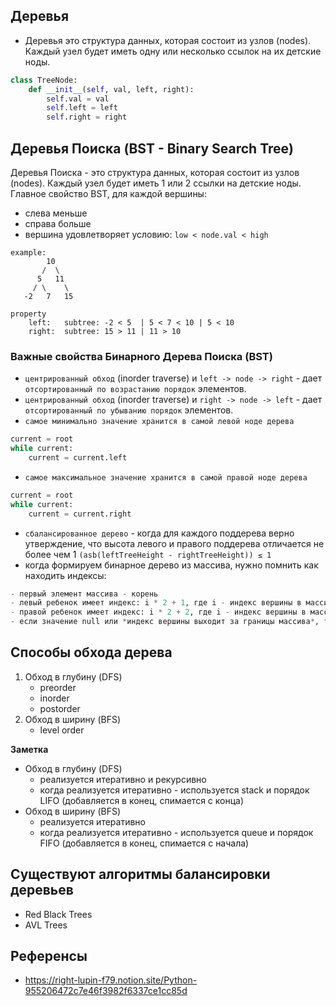 ## Деревья
- Деревья это структура данных, которая состоит из узлов (nodes). Каждый узел будет иметь одну или несколько ссылок на их детские ноды.
```python
class TreeNode:
    def __init__(self, val, left, right):
        self.val = val
        self.left = left
        self.right = right
```

## Деревья Поиска (BST - Binary Search Tree)
Деревья Поиска - это структура данных, которая состоит из узлов (nodes). Каждый узел будет иметь 1 или 2 ссылки на детские ноды. Главное свойство BST, для каждой вершины:
- слева меньше
- справа больше
- вершина удовлетворяет условию: `low < node.val < high`
```
example:
        10
       /  \
      5   11
     / \    \
   -2   7   15

property
    left:   subtree: -2 < 5  | 5 < 7 < 10 | 5 < 10
    right:  subtree: 15 > 11 | 11 > 10 
```

### Важные свойства Бинарного Дерева Поиска (BST)
- `центрированный обход` (inorder traverse) и `left -> node -> right` - дает `отсортированный по возрастанию порядок` элементов.
- `центрированный обход` (inorder traverse) и `right -> node -> left` - дает `отсортированный по убыванию порядок` элементов.
- `самое минимально значение хранится в самой левой ноде дерева`
```python
current = root
while current:
    current = current.left
```
- `самое максимальное значение хранится в самой правой ноде дерева`
```python
current = root
while current:
    current = current.right
```
- `сбалансированное дерево` - когда для каждого поддерева верно утверждение, что высота левого и правого поддерева отличается не более чем 1 `(asb(leftTreeHeight - rightTreeHeight)) ≤ 1`
- когда формируем бинарное дерево из массива, нужно помнить как находить индексы:
```python
- первый элемент массива - корень
- левый ребенок имеет индекс: i * 2 + 1, где i - индекс вершины в массиве root
- правой ребенок имеет индекс: i * 2 + 2, где i - индекс вершины в массиве root
- если значение null или *индекс вершины выходит за границы массива*, то вершина отсутствует
```


## Способы обхода дерева
1. Обход в глубину (DFS)
    - preorder
    - inorder
    - postorder
2. Обход в ширину (BFS)
    - level order

**Заметка**
- Обход в глубину (DFS) 
    - реализуется итеративно и рекурсивно
    - когда реализуется итеративно - используется stack и порядок LIFO (добавляется в конец, спимается с конца)
- Обход в ширину (BFS)
    - реализуется итеративно
    - когда реализуется итеративно - используется queue и порядок FIFO (добавляется в конец, спимается с начала)


## Существуют алгоритмы балансировки деревьев
 - Red Black Trees
 - AVL Trees


## Референсы
- https://right-lupin-f79.notion.site/Python-955206472c7e46f3982f6337ce1cc85d

